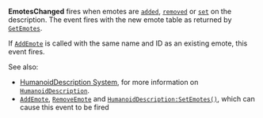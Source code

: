 **EmotesChanged** fires when emotes are
[`added`](https://create.roblox.com/docs/reference/engine/classes/HumanoidDescription#AddEmote),
[`removed`](https://create.roblox.com/docs/reference/engine/classes/HumanoidDescription#RemoveEmote) or
[`set`](https://create.roblox.com/docs/reference/engine/classes/HumanoidDescription#SetEmotes) on the description. The event
fires with the new emote table as returned by
[`GetEmotes`](https://create.roblox.com/docs/reference/engine/classes/HumanoidDescription#GetEmotes).

If [`AddEmote`](https://create.roblox.com/docs/reference/engine/classes/HumanoidDescription#AddEmote) is called with the same
name and ID as an existing emote, this event fires.

See also:

- [HumanoidDescription System](https://create.roblox.com/docs/characters/appearance#humanoiddescription),
for more information on [`HumanoidDescription`](https://create.roblox.com/docs/reference/engine/classes/HumanoidDescription).
- [`AddEmote`](https://create.roblox.com/docs/reference/engine/classes/HumanoidDescription#AddEmote),
[`RemoveEmote`](https://create.roblox.com/docs/reference/engine/classes/HumanoidDescription#RemoveEmote) and
[`HumanoidDescription:SetEmotes()`](https://create.roblox.com/docs/reference/engine/classes/HumanoidDescription#SetEmotes), which can cause this event to
be fired